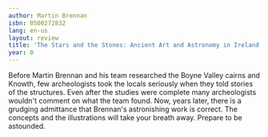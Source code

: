 ```yaml
---
author: Martin Brennan
isbn: 0500272832
lang: en-us
layout: review
title: 'The Stars and the Stones: Ancient Art and Astronomy in Ireland'
year: 0
---
```

Before Martin Brennan and his team researched the Boyne Valley cairns and Knowth, few archeologists took the locals seriously when they told stories of the structures. Even after the studies were complete many archeologists  wouldn't comment on what the team found. Now, years later, there is a  grudging admittance that Brennan's astronishing work is correct. The  concepts and the illustrations will take your breath away. Prepare to be  astounded.
